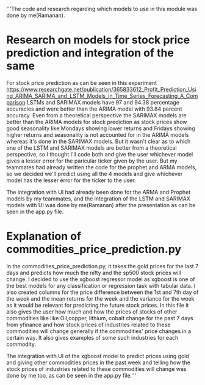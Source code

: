 
'''The code and research regarding which models to use in this module was done by me(Ramanan).

# Research on models for stock price prediction and integration of the same
For stock price prediction as can be seen in this experiment https://www.researchgate.net/publication/365833612_Profit_Prediction_Using_ARIMA_SARIMA_and_LSTM_Models_in_Time_Series_Forecasting_A_Comparison LSTMs and SARIMAX models have 97 and 94.38 percentage accuracies and were better than the ARIMA model with 93.84 percent accuracy. Even from a theoretical perspective the SARIMAX models are better than the ARIMA models for stock prediction as stock prices show good seasonality like Mondays showing lower returns and Fridays showing higher returns and seasonality is not accounted for in the ARIMA models whereas it's done in the SARIMAX models. But it wasn't clear as to which one of the LSTM and SARIMAX models are better from a theoretical perspective, so I thought I'll code both and give the user whichever model gives a lesser error for the paricular ticker given by the user. But my teammates had already written the code for the prophet and ARMA models, so we decided we'll predict using all the 4 models and give whichever model has the lesser error for the ticker to the user.

The integration with UI had already been done for the ARMA and Prophet models by my teammates, and the integration of the LSTM and SARIMAX models with UI was done by me(Ramanan) after the presentation as can be seen in the app.py file.

# Explanation of commodities_price_prediction.py 
In the commodities_price_prediction.py, it takes the gold prices for the last 7 days and predicts how much the nifty and the sp500 stock prices will change. I decided to use the xgboost regressor model as xgboost is one of the best models for any classification or regression task with tabular data. I also created columns for the price difference between the 1st and 7th day of the week and the mean returns for the week and the variance for the week as it would be relevant for predicting the future stock prices. In this file it also gives the user how much and how the prices of stocks of other commodities like like Oil,copper, lithium, cobalt change for the past 7 days from yfinance and how stock prices of industries related to these commodities will change generally if the commodities' price changes in a certain way. It also gives examples of some such industries for each commodity.

The integration with UI of the xgboost model to predict prices using gold and giving other commodities prices in the past week and telling how the stock prices of industries related to these commodities will change was done by me too, as can be seen in the app.py file.'''

